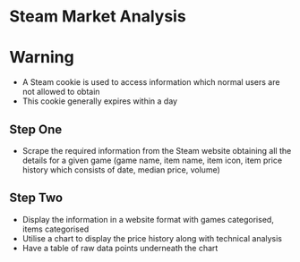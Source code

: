 # Steam Market Analysis
# Warning
* A Steam cookie is used to access information which normal users are not allowed to obtain
* This cookie generally expires within a day

## Step One
* Scrape the required information from the Steam website obtaining all the details for a given game (game name, item name, item icon, item price history which consists of date, median price, volume)

## Step Two
* Display the information in a website format with games categorised, items categorised
* Utilise a chart to display the price history along with technical analysis
* Have a table of raw data points underneath the chart
